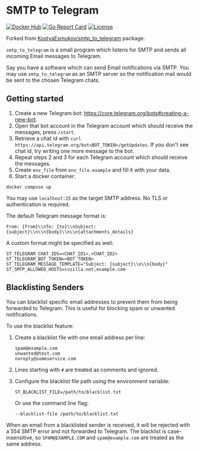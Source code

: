 # SMTP to Telegram

[![Docker Hub](https://img.shields.io/docker/pulls/simplylizz/smtp_to_telegram.svg?style=flat-square)][Docker Hub]
[![Go Report Card](https://goreportcard.com/badge/github.com/simplylizz/smtp_to_telegram?style=flat-square)][Go Report Card]
[![License](https://img.shields.io/github/license/simplylizz/smtp_to_telegram.svg?style=flat-square)][License]

[Docker Hub]:      https://hub.docker.com/r/simplylizz/smtp_to_telegram
[Go Report Card]:  https://goreportcard.com/report/github.com/simplylizz/smtp_to_telegram
[License]:         https://github.com/simplylizz/smtp_to_telegram/blob/main/LICENSE

Forked from [KostyaEsmukov/smtp_to_telegram](https://github.com/KostyaEsmukov/smtp_to_telegram) package.

`smtp_to_telegram` is a small program which listens for SMTP and sends
all incoming Email messages to Telegram.

Say you have a software which can send Email notifications via SMTP.
You may use `smtp_to_telegram` as an SMTP server so
the notification mail would be sent to the chosen Telegram chats.

## Getting started

1. Create a new Telegram bot: https://core.telegram.org/bots#creating-a-new-bot.
2. Open that bot account in the Telegram account which should receive
   the messages, press `/start`.
3. Retrieve a chat id with `curl https://api.telegram.org/bot<BOT_TOKEN>/getUpdates`.
   If you don't see chat id, try writing one more message to the bot.
4. Repeat steps 2 and 3 for each Telegram account which should receive the messages.
5. Create `env_file` from `env_file.example` and fill it with your data.
6. Start a docker container:

```
docker compose up
```

You may use `localhost:25` as the target SMTP address.
No TLS or authentication is required.

The default Telegram message format is:

```
From: {from}\\nTo: {to}\\nSubject: {subject}\\n\\n{body}\\n\\n{attachments_details}
```

A custom format might be specified as well:

```
ST_TELEGRAM_CHAT_IDS=<CHAT_ID1>,<CHAT_ID2>
ST_TELEGRAM_BOT_TOKEN=<BOT_TOKEN>
ST_TELEGRAM_MESSAGE_TEMPLATE="Subject: {subject}\\n\\n{body}"
ST_SMTP_ALLOWED_HOSTS=cvzilla.net,example.com
```

## Blacklisting Senders

You can blacklist specific email addresses to prevent them from being forwarded to Telegram. This is useful for blocking spam or unwanted notifications.

To use the blacklist feature:

1. Create a blacklist file with one email address per line:
   ```
   spam@example.com
   unwanted@test.com
   noreply@someservice.com
   ```

2. Lines starting with `#` are treated as comments and ignored.

3. Configure the blacklist file path using the environment variable:
   ```
   ST_BLACKLIST_FILE=/path/to/blacklist.txt
   ```

   Or use the command line flag:
   ```
   --blacklist-file /path/to/blacklist.txt
   ```

When an email from a blacklisted sender is received, it will be rejected with a 554 SMTP error and not forwarded to Telegram. The blacklist is case-insensitive, so `SPAM@EXAMPLE.COM` and `spam@example.com` are treated as the same address.
